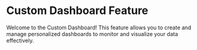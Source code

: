 # Custom Dashboard Feature

Welcome to the Custom Dashboard! This feature allows you to create and manage personalized dashboards to monitor and visualize your data effectively.
